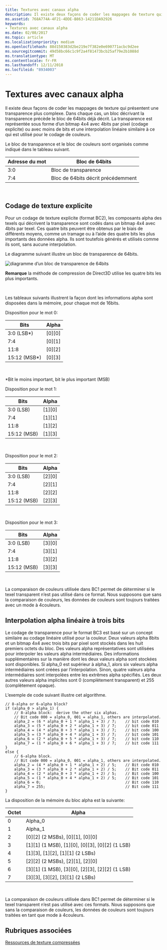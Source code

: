 ```yaml
---
title: Textures avec canaux alpha
description: Il existe deux façons de coder les mappages de texture qui présentent une transparence plus complexe.
ms.assetid: 768A774A-4F21-4DDE-B863-14211DA92926
keywords:
- Textures avec canaux alpha
ms.date: 02/08/2017
ms.topic: article
ms.localizationpriority: medium
ms.openlocfilehash: 88d150383d2be219e7f382e0e690771acbc9d2ee
ms.sourcegitcommit: 49d58bc66c1c9f2a4f81473bcb25af79e2b1088d
ms.translationtype: MT
ms.contentlocale: fr-FR
ms.lasthandoff: 12/11/2018
ms.locfileid: "8934003"
---
```

# <a name="textures-with-alpha-channels"></a>Textures avec canaux alpha


Il existe deux façons de coder les mappages de texture qui présentent une transparence plus complexe. Dans chaque cas, un bloc décrivant la transparence précède le bloc de 64bits déjà décrit. La transparence est représentée sous forme d’un bitmap 4x4 avec 4bits par pixel (codage explicite) ou avec moins de bits et une interpolation linéaire similaire à ce qui est utilisé pour le codage de couleurs.

Le bloc de transparence et le bloc de couleurs sont organisés comme indiqué dans le tableau suivant.

| Adresse du mot | Bloc de 64bits                      |
|--------------|-----------------------------------|
| 3:0          | Bloc de transparence                |
| 7:4          | Bloc de 64bits décrit précédemment |

 

## <a name="span-idexplicit-texture-encodingspanspan-idexplicit-texture-encodingspanspan-idexplicit-texture-encodingspanexplicit-texture-encoding"></a><span id="Explicit-Texture-Encoding"></span><span id="explicit-texture-encoding"></span><span id="EXPLICIT-TEXTURE-ENCODING"></span>Codage de texture explicite


Pour un codage de texture explicite (format BC2), les composants alpha des texels qui décrivent la transparence sont codés dans un bitmap 4x4 avec 4bits par texel. Ces quatre bits peuvent être obtenus par le biais de différents moyens, comme un tramage ou à l’aide des quatre bits les plus importants des données alpha. Ils sont toutefois générés et utilisés comme ils sont, sans aucune interpolation.

Le diagramme suivant illustre un bloc de transparence de 64bits.

![diagramme d’un bloc de transparence de 64bits](images/colors4.png)

**Remarque**  la méthode de compression de Direct3D utilise les quatre bits les plus importants.

 

Les tableaux suivants illustrent la façon dont les informations alpha sont disposées dans la mémoire, pour chaque mot de 16bits.

Disposition pour le mot 0:

| Bits          | Alpha      |
|---------------|------------|
| 3:0 (LSB\*)   | \[0\]\[0\] |
| 7:4           | \[0\]\[1\] |
| 11:8          | \[0\]\[2\] |
| 15:12 (MSB\*) | \[0\]\[3\] |

 

\*Bit le moins important, bit le plus important (MSB)

Disposition pour le mot 1:

| Bits        | Alpha      |
|-------------|------------|
| 3:0 (LSB)   | \[1\]\[0\] |
| 7:4         | \[1\]\[1\] |
| 11:8        | \[1\]\[2\] |
| 15:12 (MSB) | \[1\]\[3\] |

 

Disposition pour le mot 2:

| Bits        | Alpha      |
|-------------|------------|
| 3:0 (LSB)   | \[2\]\[0\] |
| 7:4         | \[2\]\[1\] |
| 11:8        | \[2\]\[2\] |
| 15:12 (MSB) | \[2\]\[3\] |

 

Disposition pour le mot 3:

| Bits        | Alpha      |
|-------------|------------|
| 3:0 (LSB)   | \[3\]\[0\] |
| 7:4         | \[3\]\[1\] |
| 11:8        | \[3\]\[2\] |
| 15:12 (MSB) | \[3\]\[3\] |

 

La comparaison de couleurs utilisée dans BC1 permet de déterminer si le texel transparent n’est pas utilisé dans ce format. Nous supposons que sans la comparaison de couleurs, les données de couleurs sont toujours traitées avec un mode à 4couleurs.

## <a name="span-idthree-bit-linear-alpha-interpolationspanspan-idthree-bit-linear-alpha-interpolationspanspan-idthree-bit-linear-alpha-interpolationspanthree-bit-linear-alpha-interpolation"></a><span id="Three-Bit-Linear-Alpha-Interpolation"></span><span id="three-bit-linear-alpha-interpolation"></span><span id="THREE-BIT-LINEAR-ALPHA-INTERPOLATION"></span>Interpolation alpha linéaire à trois bits


Le codage de transparence pour le format BC3 est basé sur un concept similaire au codage linéaire utilisé pour la couleur. Deux valeurs alpha 8bits et un bitmap 4x4 avec trois bits par pixel sont stockés dans les huit premiers octets du bloc. Des valeurs alpha représentatives sont utilisées pour interpoler les valeurs alpha intermédiaires. Des informations supplémentaires sur la manière dont les deux valeurs alpha sont stockées sont disponibles. Si alpha\_0 est supérieur à alpha\_1, alors six valeurs alpha intermédiaires sont créées par l’interpolation. Sinon, quatre valeurs alpha intermédiaires sont interpolées entre les extrêmes alpha spécifiés. Les deux autres valeurs alpha implicites sont 0 (complètement transparent) et 255 (complètement opaque).

L’exemple de code suivant illustre cet algorithme.

```
// 8-alpha or 6-alpha block?    
if (alpha_0 > alpha_1) {    
    // 8-alpha block:  derive the other six alphas.    
    // Bit code 000 = alpha_0, 001 = alpha_1, others are interpolated.
    alpha_2 = (6 * alpha_0 + 1 * alpha_1 + 3) / 7;    // bit code 010
    alpha_3 = (5 * alpha_0 + 2 * alpha_1 + 3) / 7;    // bit code 011
    alpha_4 = (4 * alpha_0 + 3 * alpha_1 + 3) / 7;    // bit code 100
    alpha_5 = (3 * alpha_0 + 4 * alpha_1 + 3) / 7;    // bit code 101
    alpha_6 = (2 * alpha_0 + 5 * alpha_1 + 3) / 7;    // bit code 110
    alpha_7 = (1 * alpha_0 + 6 * alpha_1 + 3) / 7;    // bit code 111  
}    
else {  
    // 6-alpha block.    
    // Bit code 000 = alpha_0, 001 = alpha_1, others are interpolated.
    alpha_2 = (4 * alpha_0 + 1 * alpha_1 + 2) / 5;    // Bit code 010
    alpha_3 = (3 * alpha_0 + 2 * alpha_1 + 2) / 5;    // Bit code 011
    alpha_4 = (2 * alpha_0 + 3 * alpha_1 + 2) / 5;    // Bit code 100
    alpha_5 = (1 * alpha_0 + 4 * alpha_1 + 2) / 5;    // Bit code 101
    alpha_6 = 0;                                      // Bit code 110
    alpha_7 = 255;                                    // Bit code 111
}
```

La disposition de la mémoire du bloc alpha est la suivante:

| Octet | Alpha                                                          |
|------|----------------------------------------------------------------|
| 0    | Alpha\_0                                                       |
| 1    | Alpha\_1                                                       |
| 2    | \[0\]\[2\] (2 MSBs), \[0\]\[1\], \[0\]\[0\]                    |
| 3    | \[1\]\[1\] (1 MSB), \[1\]\[0\], \[0\]\[3\], \[0\]\[2\] (1 LSB) |
| 4    | \[1\]\[3\], \[1\]\[2\], \[1\]\[1\] (2 LSBs)                    |
| 5    | \[2\]\[2\] (2 MSBs), \[2\]\[1\], \[2\]\[0\]                    |
| 6    | \[3\]\[1\] (1 MSB), \[3\]\[0\], \[2\]\[3\], \[2\]\[2\] (1 LSB) |
| 7    | \[3\]\[3\], \[3\]\[2\], \[3\]\[1\] (2 LSBs)                    |

 

La comparaison de couleurs utilisée dans BC1 permet de déterminer si le texel transparent n’est pas utilisé avec ces formats. Nous supposons que sans la comparaison de couleurs, les données de couleurs sont toujours traitées en tant que mode à 4couleurs.

## <a name="span-idrelated-topicsspanrelated-topics"></a><span id="related-topics"></span>Rubriques associées


[Ressources de texture compressées](compressed-texture-resources.md)

 

 




